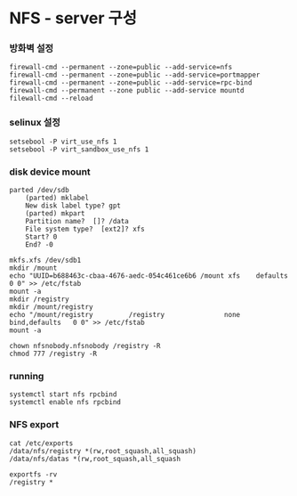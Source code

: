 # NFS - server 구성

### 방화벽 설정

    firewall-cmd --permanent --zone=public --add-service=nfs
    firewall-cmd --permanent --zone=public --add-service=portmapper
    firewall-cmd --permanent --zone=public --add-service=rpc-bind
    firewall-cmd --permanent --zone public --add-service mountd
    filewall-cmd --reload

### selinux 설정

    setsebool -P virt_use_nfs 1
    setsebool -P virt_sandbox_use_nfs 1

### disk device mount

    parted /dev/sdb
    	(parted) mklabel
    	New disk label type? gpt
    	(parted) mkpart
    	Partition name?  []? /data
    	File system type?  [ext2]? xfs
    	Start? 0
    	End? -0
    
    mkfs.xfs /dev/sdb1
    mkdir /mount
    echo "UUID=b688463c-cbaa-4676-aedc-054c461ce6b6 /mount xfs    defaults        0 0" >> /etc/fstab
    mount -a
    mkdir /registry
    mkdir /mount/registry
    echo "/mount/registry         /registry               none    bind,defaults   0 0" >> /etc/fstab
    mount -a
    
    chown nfsnobody.nfsnobody /registry -R
    chmod 777 /registry -R

### running

    systemctl start nfs rpcbind
    systemctl enable nfs rpcbind

### NFS export

    cat /etc/exports
    /data/nfs/registry *(rw,root_squash,all_squash)
    /data/nfs/datas *(rw,root_squash,all_squash

    exportfs -rv 
    /registry *

